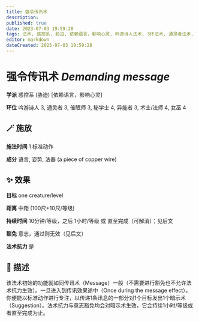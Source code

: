 ```yaml
---
title: 强令传讯术
description: 
published: true
date: 2023-07-03 19:59:28
tags: 法术, 惑控系, 胁迫, 依赖语言，影响心灵, 吟游诗人法术, 3环法术, 通灵者法术, 催眠师法术, 秘学士法术, 4环法术, 异能者法术, 术士/法师法术, 女巫法术
editor: markdown
dateCreated: 2023-07-03 19:59:28
---
```


# **强令传讯术** *Demanding message*

**学派** 惑控系 (胁迫) \[依赖语言，影响心灵\] 

**环位** 吟游诗人 3, 通灵者 3, 催眠师 3, 秘学士 4, 异能者 3, 术士/法师 4, 女巫 4

## 🪄 施放

**施法时间** 1 标准动作

**成分** 语言, 姿势, 法器 (a piece of copper wire)

## ✨ 效果 

**目标** one creature/level 

**距离** 中距 (100尺+10尺/等级)  

**持续时间** 10分钟/等级，之后 1小时/等级 或 直至完成（可解消）；见后文 

**豁免** 意志，通过则无效（见后文）

**法术抗力** 是

## 📖 描述

该法术初始的功能就如同传讯术（Message）一般（不需要进行豁免也不允许法术抗力生效）。一旦进入到传讯效果途中（Once during the message effect），你便能以标准动作进行专注，以传递1条讯息的一部分对1个目标发出1个暗示术（Suggestion）。法术抗力与意志豁免均会对暗示术生效，它会持续1小时/等级或者直至完成为止。
    